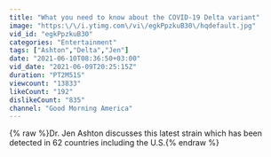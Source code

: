 ```yaml
---
title: "What you need to know about the COVID-19 Delta variant"
image: "https:\/\/i.ytimg.com\/vi\/egkPpzkuB30\/hqdefault.jpg"
vid_id: "egkPpzkuB30"
categories: "Entertainment"
tags: ["Ashton","Delta","Jen"]
date: "2021-06-10T08:36:50+03:00"
vid_date: "2021-06-09T20:25:15Z"
duration: "PT2M51S"
viewcount: "13833"
likeCount: "192"
dislikeCount: "835"
channel: "Good Morning America"
---
```

{% raw %}Dr. Jen Ashton discusses this latest strain which has been detected in 62 countries including the U.S.{% endraw %}
